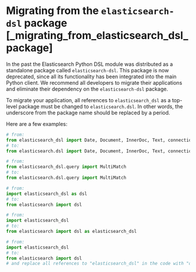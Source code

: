 # Migrating from the `elasticsearch-dsl` package  [_migrating_from_elasticsearch_dsl_package]

In the past the Elasticsearch Python DSL module was distributed as a standalone package called `elasticsearch-dsl`. This package is now deprecated, since all its functionality has been integrated into the main Python client. We recommend all developers to migrate their applications and eliminate their dependency on the `elasticsearch-dsl` package.

To migrate your application, all references to `elasticsearch_dsl` as a top-level package must be changed to `elasticsearch.dsl`. In other words, the underscore from the package name should be replaced by a period.

Here are a few examples:

```python
# from:
from elasticsearch_dsl import Date, Document, InnerDoc, Text, connections
# to:
from elasticsearch.dsl import Date, Document, InnerDoc, Text, connections

# from:
from elasticsearch_dsl.query import MultiMatch
# to:
from elasticsearch.dsl.query import MultiMatch

# from:
import elasticsearch_dsl as dsl
# to:
from elasticsearch import dsl

# from:
import elasticsearch_dsl
# to:
from elasticsearch import dsl as elasticsearch_dsl

# from:
import elasticsearch_dsl
# to:
from elasticsearch import dsl
# and replace all references to "elasticsearch_dsl" in the code with "dsl"
```
